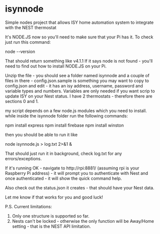 # isynnode
Simple nodes project that allows ISY home automation system to integrate with the NEST thermostat

It's NODE.JS now so you'll need to make sure that your Pi has it. To check just run this command:

node --version

That should return something like v4.1.1
If it says node is not found - you'll need to find out how to install NODE.JS on your Pi.

Unzip the file - you should see a folder named isynnode and a couple of files in there - config.json.sample is something you may want to copy to config.json and edit - it has an isy address, username, password and variable types and numbers. Variables are only needed if you want scrip to update ISY on your Nest status. I have 2 thermostats - therefore there are sections 0 and 1.

my script depends on a few node.js modules which you need to install. while inside the isynnode folder run the following commands:

npm install express
npm install firebase
npm install winston

then you should be able to run it like

node isynnode.js > log.txt 2>&1 &

That should just run it in background, check log.txt for any errors/exceptions.

If it's running OK - navigate to http://rpi:8881/ (assuming rpi is your Raspberry Pi address) - it will prompt you to authenticate with Nest and once authenticated - it will show the quick command help.

Also check out the status.json it creates - that should have your Nest data.

Let me know if that works for you and good luck!

P.S. Current limitations:
1) Only one structure is supported so far.
2) Nests can't be locked - otherwise the only function will be Away/Home setting - that is the NEST API limitation.
